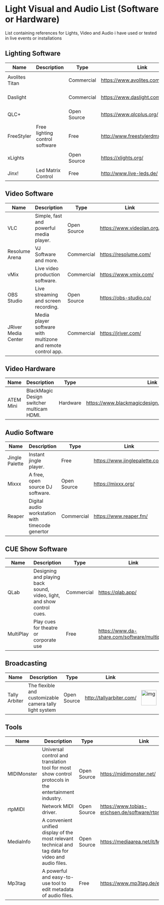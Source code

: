 # Light Visual and Audio List (Software or Hardware)
List containing references for Lights, Video and Audio i have used or tested in live events or installations


## Lighting Software
| Name                      | Description                         | Type          |  Link                     |   |
| ------------------------- | ----------------------------------- | ------------- | ------------------------- | - |
| Avolites Titan            |                                     | Commercial    | https://www.avolites.com/products/ | <img src="https://upload.wikimedia.org/wikipedia/en/2/21/Avolites_Logo.svg" alt="img" height="50"/> |
| Daslight                  |                                     | Commercial    | https://www.daslight.com/          | <img src="https://www.daslight.com/logo_daslight.png" alt="img" height="50"/> |
| QLC+                      |                                     | Open Source   | https://www.qlcplus.org/           | <img src="https://www.thedmxwiki.com/_media/dmx_control_software/qlcplus_icon.png" alt="img" height="50"/> |
| FreeStyler                | Free lighting control software      | Free          | http://www.freestylerdmx.be/       |   |
| xLights                   |                                     | Open Source   | https://xlights.org/               | <img src="https://xlights.org/wp-content/uploads/2017/03/XLNC_Main_Page.jpg" alt="img" height="50"/> |
| Jinx!                     | Led Matrix Control                  | Free          | http://www.live-leds.de/           |   |


## Video Software
| Name                      | Description                                 | Type          | Link                      |   |
| ------------------------- | ------------------------------------------- | ------------- | ------------------------- | - |
| VLC                       | Simple, fast and powerful media player.                       | Open Source   | https://www.videolan.org/ | <img src="https://upload.wikimedia.org/wikipedia/commons/3/38/VLC_icon.png" alt="img" height="50"/> |
| Resolume Arena            | VJ Software and more.                                         | Commercial    | https://resolume.com/     | <img src="https://resolume.com/gfx/arena7icon.svg" alt="img" height="50"/> |
| vMix                      | Live video production software.                               | Commercial    | https://www.vmix.com/     | <img src="https://www.vmix.com/images/2017/main/vmix-logo.png" alt="img" height="50"/> |
| OBS Studio                | Live streaming and screen recording.                          | Open Source   | https://obs-studio.co/    | <img src="https://upload.wikimedia.org/wikipedia/commons/1/14/Open_Broadcaster_Software_Logo.png" alt="img" height="50"/> |
| JRiver Media Center       | Media player software with multizone and remote control app.  | Commercial    | https://jriver.com/       | <img src="https://jriver.com/images/header/logo.png" alt="img" height="50"/> |

## Video Hardware
| Name                      | Description                                 | Type          | Link                      |   |
| ------------------------- | ------------------------------------------- | ------------- | ------------------------- | - |
| ATEM Mini                 | BlackMagic Design switcher multicam HDMI.   | Hardware      | https://www.blackmagicdesign.com/it/products/atemmini | <img src="https://upload.wikimedia.org/wikipedia/en/b/b8/Blackmagic_Design_logo.svg" alt="img" height="50"/> |


## Audio Software  
| Name                      | Description                                      | Type          | Link                      |   |
| ------------------------- | ------------------------------------------------ | ------------- | ------------------------- | - |
| Jingle Palette            | Instant jingle player.                           | Free          | https://www.jinglepalette.com/ | <img src="https://i.ytimg.com/vi/iDnW3E4G3dg/sddefault.jpg" alt="img" width="50" height="50"/> |
| Mixxx                     | A free, open source DJ software.                 | Open Source   | https://mixxx.org/             | <img src="https://upload.wikimedia.org/wikipedia/commons/0/08/Mixxx-logo.svg" alt="img" width="50" height="50"/> |
| Reaper                    | Digital audio workstation with timecode genertor | Commercial    | https://www.reaper.fm/         | <img src="https://upload.wikimedia.org/wikipedia/it/c/cf/REAPER_logo.png" alt="img" width="50" height="50"/> |


## CUE Show Software
| Name                      | Description                                      | Type          | Link                      |   |
| ------------------------- | ------------------------------------------------ | ------------- | ------------------------- | - |
| QLab                      | Designing and playing back sound, video, light, and show control cues. | Commercial | https://qlab.app/                            | <img src="https://qlab.app/static/qlab-4-icon-e90056ea671b2707ce8a4ba76afc1b3b.png" alt="img" height="50"/> |
| MultiPlay                 | Play cues for theatre or corporate use                                 | Free       | https://www.da-share.com/software/multiplay/ |   |


## Broadcasting
| Name                      | Description                                 | Type          | Link                      |   |
| ------------------------- | ------------------------------------------- | ------------- | ------------------------- | - |
| Tally Arbiter             | The flexible and customizable camera tally light system  | Open Source   | http://tallyarbiter.com/   | <img src="https://josephdadams.github.io/TallyArbiter/img/logo.png" alt="img" height="50"/> |

## Tools
| Name                      | Description                                 | Type          | Link                      |   |
| ------------------------- | ------------------------------------------- | ------------- | ------------------------- | - |
| MIDIMonster               | Universal control and translation tool for most show control protocols in the entertainment industry. | Open Source   | https://midimonster.net/                              | <img src="https://kb.midimonster.net/_static/MIDIMonster.svg" alt="img" height="50"/> |
| rtpMIDI                   | Network MIDI driver.                                                                                  | Open Source   | https://www.tobias-erichsen.de/software/rtpmidi.html  |  |
| MediaInfo                 | A convenient unified display of the most relevant technical and tag data for video and audio files.   | Open Source   | https://mediaarea.net/it/MediaInfo                    | <img src="https://mediaarea.net/images/7eea6c8-3afa271.png" alt="img" width="50" height="50"/> |
| Mp3tag                    | A powerful and easy-to-use tool to edit metadata of audio files.                                      | Free          | https://www.mp3tag.de/en/index.html                   | <img src="https://www.mp3tag.de/images/logo.png" alt="img" width="50" height="50"/> |
